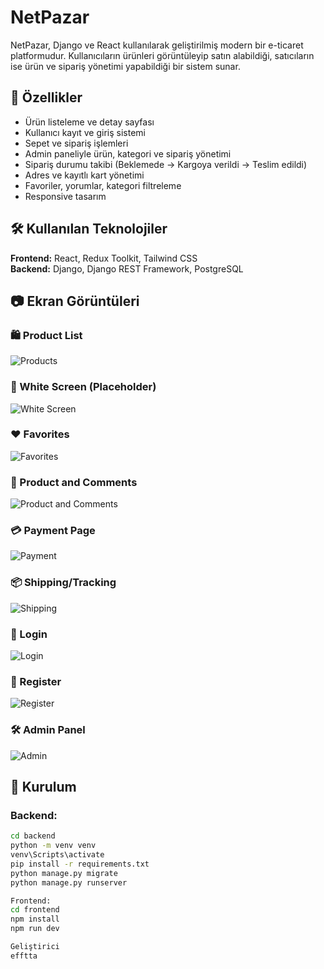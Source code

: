 # NetPazar

NetPazar, Django ve React kullanılarak geliştirilmiş modern bir e-ticaret platformudur. Kullanıcıların ürünleri görüntüleyip satın alabildiği, satıcıların ise ürün ve sipariş yönetimi yapabildiği bir sistem sunar.

## 🚀 Özellikler

- Ürün listeleme ve detay sayfası
- Kullanıcı kayıt ve giriş sistemi
- Sepet ve sipariş işlemleri
- Admin paneliyle ürün, kategori ve sipariş yönetimi
- Sipariş durumu takibi (Beklemede → Kargoya verildi → Teslim edildi)
- Adres ve kayıtlı kart yönetimi
- Favoriler, yorumlar, kategori filtreleme
- Responsive tasarım

## 🛠️ Kullanılan Teknolojiler

**Frontend:** React, Redux Toolkit, Tailwind CSS  
**Backend:** Django, Django REST Framework, PostgreSQL

## 📷 Ekran Görüntüleri

### 🛍️ Product List
![Products](images/urunler.jpg)

### 🧊 White Screen (Placeholder)
![White Screen](images/white_screen.jpg)

### ❤️ Favorites
![Favorites](images/favorites.jpg)

### 💬 Product and Comments
![Product and Comments](images/product_and_comments.jpg)

### 💳 Payment Page
![Payment](images/payment.jpg)

### 📦 Shipping/Tracking
![Shipping](images/shipping.jpg)

### 🔐 Login
![Login](images/login.jpg)

### 📝 Register
![Register](images/register.jpg)

### 🛠️ Admin Panel
![Admin](images/admin.jpg)


## 🔧 Kurulum

### Backend:
```bash
cd backend
python -m venv venv
venv\Scripts\activate
pip install -r requirements.txt
python manage.py migrate
python manage.py runserver

Frontend:
cd frontend
npm install
npm run dev

Geliştirici
efftta